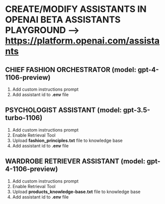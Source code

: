 # CREATE/MODIFY ASSISTANTS IN OPENAI BETA ASSISTANTS PLAYGROUND --> https://platform.openai.com/assistants

## CHIEF FASHION ORCHESTRATOR (model: gpt-4-1106-preview)

1. Add custom instructions prompt
2. Add assistant id to **.env** file

## PSYCHOLOGIST ASSISTANT (model: gpt-3.5-turbo-1106)

1. Add custom instructions prompt
2. Enable Retrieval Tool
3. Upload **fashion_principles.txt** file to knowledge base
4. Add assistant id to **.env** file

## WARDROBE RETRIEVER ASSISTANT (model: gpt-4-1106-preview)

1. Add custom instructions prompt
2. Enable Retrieval Tool
3. Upload **products_knowledge-base.txt** file to knowledge base
4. Add assistant id to **.env** file
